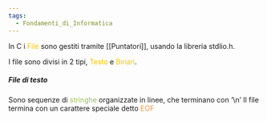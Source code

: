 ```yaml
---
tags:
  - Fondamenti_di_Informatica
---
```


In C i <font color="#ffc000">File</font> sono gestiti tramite [[Puntatori]], usando la libreria stdlio.h.

I file sono divisi in 2 tipi, <font color="#ffc000">Testo</font> e <font color="#ffc000">Binari</font>.

##### File di testo

Sono sequenze di <font color="#9bbb59">stringhe</font> organizzate in linee, che terminano con ‘\n’
Il file termina con un carattere speciale detto <font color="#f79646">EOF</font> 